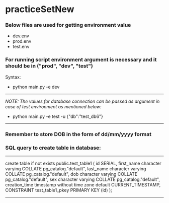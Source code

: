 # practiceSetNew

### Below files are used for getting environment value
* dev.env
* prod.env
* test.env

### For running script environment argument is necessary and it should be in ("prod", "dev", "test")
Syntax:
* python main.py -e dev

***

*NOTE: The values for database connection can be passed as argument in case of test environment as mentioned below:*
* python main.py -e test -u {\"db\":\"test_db6\"}
***

### Remember to store DOB in the form of dd/mm/yyyy format

### SQL query to create table in database:

***
create table if not exists public.test_table1
(
	id SERIAL,
	first_name character varying COLLATE pg_catalog."default",
    last_name character varying COLLATE pg_catalog."default",
    dob character varying COLLATE pg_catalog."default",
    sex character varying COLLATE pg_catalog."default",
	creation_time timestamp without time zone default CURRENT_TIMESTAMP,
    CONSTRAINT test_table1_pkey PRIMARY KEY (id)
);
***
